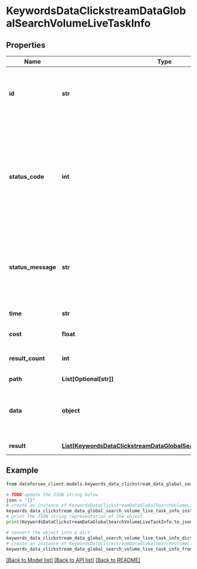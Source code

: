 # KeywordsDataClickstreamDataGlobalSearchVolumeLiveTaskInfo


## Properties

Name | Type | Description | Notes
------------ | ------------- | ------------- | -------------
**id** | **str** | task identifier unique task identifier in our system in the UUID format | [optional] 
**status_code** | **int** | status code of the task generated by DataForSEO, can be within the following range: 10000-60000 you can find the full list of the response codes here | [optional] 
**status_message** | **str** | informational message of the task you can find the full list of general informational messages here | [optional] 
**time** | **str** | execution time, seconds | [optional] 
**cost** | **float** | total tasks cost, USD | [optional] 
**result_count** | **int** | number of elements in the result array | [optional] 
**path** | **List[Optional[str]]** | URL path | [optional] 
**data** | **object** | contains the same parameters that you specified in the POST request | [optional] 
**result** | [**List[KeywordsDataClickstreamDataGlobalSearchVolumeLiveResultInfo]**](KeywordsDataClickstreamDataGlobalSearchVolumeLiveResultInfo.md) | array of results | [optional] 

## Example

```python
from dataforseo_client.models.keywords_data_clickstream_data_global_search_volume_live_task_info import KeywordsDataClickstreamDataGlobalSearchVolumeLiveTaskInfo

# TODO update the JSON string below
json = "{}"
# create an instance of KeywordsDataClickstreamDataGlobalSearchVolumeLiveTaskInfo from a JSON string
keywords_data_clickstream_data_global_search_volume_live_task_info_instance = KeywordsDataClickstreamDataGlobalSearchVolumeLiveTaskInfo.from_json(json)
# print the JSON string representation of the object
print(KeywordsDataClickstreamDataGlobalSearchVolumeLiveTaskInfo.to_json())

# convert the object into a dict
keywords_data_clickstream_data_global_search_volume_live_task_info_dict = keywords_data_clickstream_data_global_search_volume_live_task_info_instance.to_dict()
# create an instance of KeywordsDataClickstreamDataGlobalSearchVolumeLiveTaskInfo from a dict
keywords_data_clickstream_data_global_search_volume_live_task_info_from_dict = KeywordsDataClickstreamDataGlobalSearchVolumeLiveTaskInfo.from_dict(keywords_data_clickstream_data_global_search_volume_live_task_info_dict)
```
[[Back to Model list]](../README.md#documentation-for-models) [[Back to API list]](../README.md#documentation-for-api-endpoints) [[Back to README]](../README.md)


